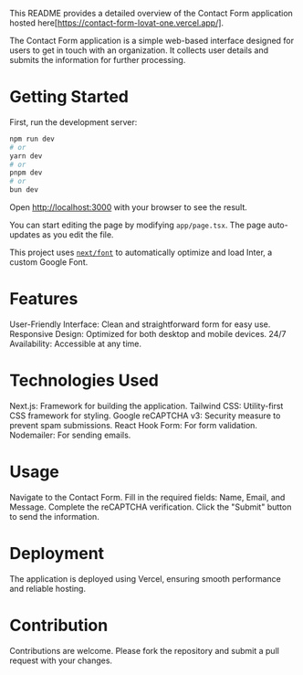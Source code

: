 This README provides a detailed overview of the Contact Form application hosted here[https://contact-form-lovat-one.vercel.app/].

The Contact Form application is a simple web-based interface designed for users to get in touch with an organization. It collects user details and submits the information for further processing.

# Getting Started

First, run the development server:

```bash
npm run dev
# or
yarn dev
# or
pnpm dev
# or
bun dev
```

Open [http://localhost:3000](http://localhost:3000) with your browser to see the result.

You can start editing the page by modifying `app/page.tsx`. The page auto-updates as you edit the file.

This project uses [`next/font`](https://nextjs.org/docs/basic-features/font-optimization) to automatically optimize and load Inter, a custom Google Font.

# Features
User-Friendly Interface: Clean and straightforward form for easy use.
Responsive Design: Optimized for both desktop and mobile devices.
24/7 Availability: Accessible at any time.

# Technologies Used
Next.js: Framework for building the application.
Tailwind CSS: Utility-first CSS framework for styling.
Google reCAPTCHA v3: Security measure to prevent spam submissions.
React Hook Form: For form validation.
Nodemailer: For sending emails.

# Usage
Navigate to the Contact Form.
Fill in the required fields: Name, Email, and Message.
Complete the reCAPTCHA verification.
Click the "Submit" button to send the information.

# Deployment
The application is deployed using Vercel, ensuring smooth performance and reliable hosting.

# Contribution
Contributions are welcome. Please fork the repository and submit a pull request with your changes.
